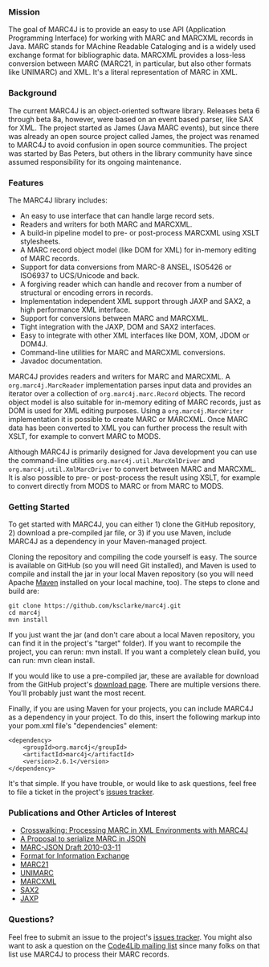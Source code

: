 ### Mission

The goal of MARC4J is to provide an easy to use API (Application Programming Interface) for working with MARC and MARCXML records in Java. MARC stands for MAchine Readable Cataloging and is a widely used exchange format for bibliographic data. MARCXML provides a loss-less conversion between MARC (MARC21, in particular, but also other formats like UNIMARC) and XML.  It's a literal representation of MARC in XML.

### Background

The current MARC4J is an object-oriented software library.  Releases beta 6 through beta 8a, however, were based on an event based parser, like SAX for XML. The project started as James (Java MARC events), but since there was already an open source project called James, the project was renamed to MARC4J to avoid confusion in open source communities.  The project was started by Bas Peters, but others in the library community have since assumed responsibility for its ongoing maintenance.

### Features

The MARC4J library includes:

* An easy to use interface that can handle large record sets.
* Readers and writers for both MARC and MARCXML.
* A build-in pipeline model to pre- or post-process MARCXML using XSLT stylesheets.
* A MARC record object model (like DOM for XML) for in-memory editing of MARC records.
* Support for data conversions from MARC-8 ANSEL, ISO5426 or ISO6937 to UCS/Unicode and back.
* A forgiving reader which can handle and recover from a number of structural or encoding errors in records.
* Implementation independent XML support through JAXP and SAX2, a high performance XML interface.
* Support for conversions between MARC and MARCXML.
* Tight integration with the JAXP, DOM and SAX2 interfaces.
* Easy to integrate with other XML interfaces like DOM, XOM, JDOM or DOM4J.
* Command-line utilities for MARC and MARCXML conversions.
* Javadoc documentation.

MARC4J provides readers and writers for MARC and MARCXML. A `org.marc4j.MarcReader` implementation parses input data and provides an iterator over a collection of `org.marc4j.marc.Record` objects. The record object model is also suitable for in-memory editing of MARC records, just as DOM is used for XML editing purposes. Using a `org.marc4j.MarcWriter` implementation it is possible to create MARC or MARCXML. Once MARC data has been converted to XML you can further process the result with XSLT, for example to convert MARC to MODS.

Although MARC4J is primarily designed for Java development you can use the command-line utilities `org.marc4j.util.MarcXmlDriver` and `org.marc4j.util.XmlMarcDriver` to convert between MARC and MARCXML. It is also possible to pre- or post-process the result using XSLT, for example to convert directly from MODS to MARC or from MARC to MODS.

### Getting Started

To get started with MARC4J, you can either 1) clone the GitHub repository, 2) download a pre-compiled jar file, or 3) if you use Maven, include MARC4J as a dependency in your Maven-managed project.

Cloning the repository and compiling the code yourself is easy.  The source is available on GitHub (so you will need Git installed), and Maven is used to compile and install the jar in your local Maven repository (so you will need Apache [Maven](http://maven.apache.org/) installed on your local machine, too).  The steps to clone and build are:

    git clone https://github.com/ksclarke/marc4j.git
    cd marc4j
    mvn install

If you just want the jar (and don't care about a local Maven repository, you can find it in the project's "target" folder).  If you want to recompile the project, you can rerun: mvn install.  If you want a completely clean build, you can run: mvn clean install.

If you would like to use a pre-compiled jar, these are available for download from the GitHub project's [download page](http://github.com/ksclarke/marc4j/releases).  There are multiple versions there.  You'll probably just want the most recent.

Finally, if you are using Maven for your projects, you can include MARC4J as a dependency in your project.  To do this, insert the following markup into your pom.xml file's "dependencies" element:

    <dependency>
	    <groupId>org.marc4j</groupId>
	    <artifactId>marc4j</artifactId>
	    <version>2.6.1</version>
    </dependency>

It's that simple.  If you have trouble, or would like to ask questions, feel free to file a ticket in the project's [issues tracker](http://github.com/ksclarke/marc4j/issues).

### Publications and Other Articles of Interest

* [Crosswalking: Processing MARC in XML Environments with MARC4J](http://www.amazon.com/Crosswalking-Processing-MARC-Environments-MARC4J/dp/1847530281)
* [A Proposal to serialize MARC in JSON](http://dilettantes.code4lib.org/blog/2010/09/a-proposal-to-serialize-marc-in-json/)
* [MARC-JSON Draft 2010-03-11](http://www.oclc.org/developer/content/marc-json-draft-2010-03-11)
* [Format for Information Exchange](http://www.niso.org/kst/reports/standards?step=2&gid=&project_key=fb7a107043228a342cb704973825aca7bc6ae58d)
* [MARC21](http://www.loc.gov/marc/)
* [UNIMARC](http://www.ifla.org/publications/unimarc-formats-and-related-documentation)
* [MARCXML](http://www.loc.gov/standards/marcxml/)
* [SAX2](http://www.saxproject.org)
* [JAXP](https://jaxp.java.net/)

### Questions?

Feel free to submit an issue to the project's [issues tracker](http://github.com/ksclarke/marc4j/issues).  You might also want to ask a question on the [Code4Lib mailing list](https://listserv.nd.edu/cgi-bin/wa?A0=CODE4LIB) since many folks on that list use MARC4J to process their MARC records.
